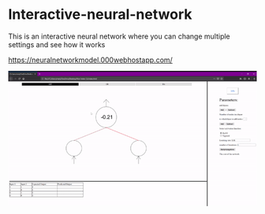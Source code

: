 # Interactive-neural-network
This is an interactive neural network where you can change multiple settings and see how it works

https://neuralnetworkmodel.000webhostapp.com/

![](show.gif)
